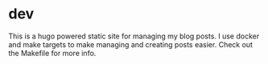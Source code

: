 # dev

This is a hugo powered static site for managing my blog posts. I use docker and make targets to make managing and creating posts easier. Check out the Makefile for more info.
